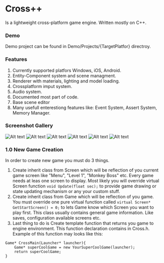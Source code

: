 # Cross++
Is a lightweight cross-platform game engine. Written mostly on C++.

### Demo
Demo project can be found in Demo/Projects/{TargetPlatfor} directroy.

### Features
1. Currently supported platfors Windows, iOS, Android.
2. Entity-Component system and scene managment.
3. Renderer with materials, lighting and model loading.
4. Crossplatform imput system.
5. Audio system.
6. Documented most part of code.
7. Base scene editor
8. Many usefull enterestiong features like: Event System, Assert System, Memory Manager.

### Screenshot Gallery
![Alt text](https://github.com/maxon887/Cross/blob/0d9b437a067df05e3d42a8a4b4efef771fcac51c/Release/Screenshot07.png?raw=true "Optional Title")
![Alt text](https://github.com/maxon887/Cross/blob/0d9b437a067df05e3d42a8a4b4efef771fcac51c/Release/Screenshot06.png?raw=true "Optional Title")
![Alt text](https://github.com/maxon887/Cross/blob/0d9b437a067df05e3d42a8a4b4efef771fcac51c/Release/Screenshot08.png?raw=true "Optional Title")
![Alt text](https://github.com/maxon887/Cross/blob/0d9b437a067df05e3d42a8a4b4efef771fcac51c/Release/Screenshot01.png?raw=true "Optional Title")
![Alt text](https://github.com/maxon887/Cross/blob/0d9b437a067df05e3d42a8a4b4efef771fcac51c/Release/Screenshot04.png?raw=true "Optional Title")
![Alt text](https://github.com/maxon887/Cross/blob/0d9b437a067df05e3d42a8a4b4efef771fcac51c/Release/Screenshot05.png?raw=true "Optional Title")

### 1.0 New Game Creation
In order to create new game you must do 3 things.

1. Create inherit class from Screen which will be reflection of you current game screen like "Menu", "Level 1", "Monkey Boss" etc. Every game needs at leas one screen to display. Most likely you will override virtual Screen function `void Update(float sec);` to provide game drawing or state updating mechanism or any your custom stuff.
2. Create inherit class from Game which will be reflection of you game. You must override one pure virtual function called `virtual Screen* GetStartScreen() = 0;` to lets Game know which Screen you want to play first. This class usually contains general game information. Like saves, configuration available screens etc.
3. Last thing to do is Create template function that returns you game to engine environment. This function declaration contains in Cross.h. Example of this function may looks like this: 
```
Game* CrossMain(Launcher* launcher){
	Game* superCoolGame = new YourSuperCoolGame(launcher);
	return superCoolGame;
}
```
